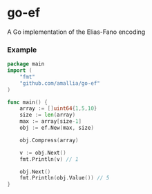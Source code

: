 # go-ef
A Go implementation of the Elias-Fano encoding

### Example
```go
package main
import (
    "fmt"
    "github.com/amallia/go-ef"
)

func main() {
    array := []uint64{1,5,10}
    size := len(array)
    max := array[size-1]
    obj := ef.New(max, size)

    obj.Compress(array)

    v := obj.Next()
    fmt.Println(v) // 1

    obj.Next()
    fmt.Println(obj.Value()) // 5
}
```